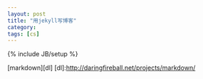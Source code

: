 ```yaml
---
layout: post
title: "用jekyll写博客"
category: 
tags: [cs]
---
```

{% include JB/setup %}
   
[markdown][dl]
[dl]:http://daringfireball.net/projects/markdown/
